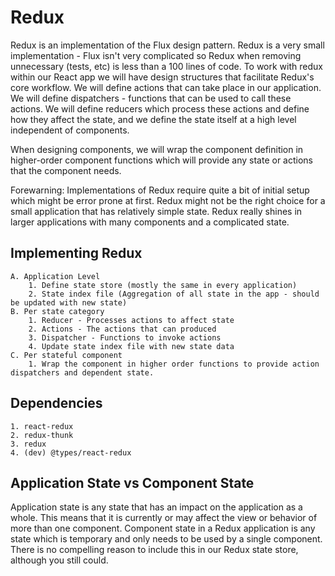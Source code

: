 # Redux

Redux is an implementation of the Flux design pattern. Redux is a very small implementation - Flux isn't very complicated so Redux when removing unnecessary (tests, etc) is less than a 100 lines of code. To work with redux within our React app we will have design structures that facilitate Redux's core workflow.  We will define actions that can take place in our application. We will define dispatchers - functions that can be used to call these actions. We will define reducers which process these actions and define how they affect the state, and we define the state itself at a high level independent of components.

When designing components, we will wrap the component definition in higher-order component functions which will provide any state or actions that the component needs.

Forewarning: Implementations of Redux require quite a bit of initial setup which might be error prone at first. Redux might not be the right choice for a small application that has relatively simple state.  Redux really shines in larger applications with many components and a complicated state.

## Implementing Redux
    A. Application Level
        1. Define state store (mostly the same in every application)
        2. State index file (Aggregation of all state in the app - should be updated with new state)
    B. Per state category
        1. Reducer - Processes actions to affect state
        2. Actions - The actions that can produced
        3. Dispatcher - Functions to invoke actions
        4. Update state index file with new state data
    C. Per stateful component
        1. Wrap the component in higher order functions to provide action dispatchers and dependent state.

## Dependencies
    1. react-redux
    2. redux-thunk
    3. redux
    4. (dev) @types/react-redux

## Application State vs Component State
Application state is any state that has an impact on the application as a whole.  This means that it is currently or may affect the view or behavior of more than one component.  Component state in a Redux application is any state which is temporary and only needs to be used by a single component. There is no compelling reason to include this in our Redux state store, although you still could.